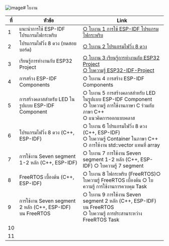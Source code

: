 ![image](https://github.com/Special-Topics-Computer-2023/Lab-Sheets/assets/567256/cdbeacb2-37c0-46e4-95b7-2ace3fd4c8c8)# ใบงาน

|ที่|หัวข้อ|Link|
|----|----|---|
|1|แนะนำการใช้ ESP-IDF โปรแกรมไฟกระพริบ |[○ ใบงาน 1 การใช้ ESP-IDF โปรแกรมไฟกระพริบ](https://github.com/Special-Topics-Computer-2023/Special-Topics-Computer-2023-LabSheet-01)|
|2|โปรแกรมไฟวิ่ง 8 ดวง (ทดสอบบอร์ด) |[○ ใบงาน 2 โปรแกรมไฟวิ่ง 8 ดวง](https://github.com/Special-Topics-Computer-2023/Special-Topics-Computer-2023-LabSheet-02) |
|3|เรียนรู้การทำงานกับ ESP32 Project |[○ ใบงาน 3 เรียนรู้การทำงานกับ ESP32 Project](https://github.com/Special-Topics-Computer-2023/Special-Topics-Computer-2023-LabSheet-03)<br> [○ ใบความรู้ ESP32-IDF-Project](https://github.com/Special-Topics-Computer-2023/Lab-Sheets/assets/567256/c4eab575-1068-4acd-939b-5f049a456a21)|
|4|การสร้าง ESP-IDF Components |○ ใบงาน 4 การสร้าง ESP-IDF Components|
|5|การสร้างคลาสสำหรับ LED ในรูปแบบ ESP-IDF Component | ○ ใบงาน 5 การสร้างคลาสสำหรับ LED ในรูปแบบ ESP-IDF Component <br>○ ใบความรู้ การใช้งานภาษา C ร่วมกับภาษา C++ <br>  ○ แนวคิดการออกแบบคลาส|
|6|โปรแกรมไฟวิ่ง 8 ดวง  (C++, ESP-IDF) |○ ใบงาน 6 โปรแกรมไฟวิ่ง 8 ดวง  (C++, ESP-IDF) <br> ○ ใบความรู้ Container ในภาษา C++ <br>○  การใช้งาน std::vector แทนที่ array|
|7|การใช้งาน Seven segment 1-2 หลัก (C++, ESP-IDF) |○ ใบงาน 7 การใช้งาน Seven segment 1-2 หลัก (C++, ESP-IDF) ○ ใบความรู้ 7 segment |
|8|FreeRTOS เบื้องต้น (C++, ESP-IDF) |○ ใบงาน 8 ไฟกระพริบ (FreeRTOS)○ ใบความรู้ FreeRTOS เบื้องต้น ○ ใบความรู้ การใช้งานการควบคุม Task|
|9|การใช้งาน Seven segment 2 หลัก (C++, ESP-IDF) บน FreeRTOS |○ ใบงาน 9 การใช้งาน Seven segment 2 หลัก (C++, ESP-IDF) บน FreeRTOS <br> ○ ใบความรู้ การประสานระหว่าง FreeRTOS Task|
|10| ||
|11| ||

